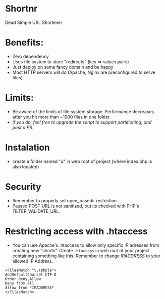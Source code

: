 # Shortnr
Dead Simple URL Shortener

# Benefits:
- Zero dependency
- Uses file system to store "redirects" (key => values pairs)
- Just deploy on some fancy domain and be happy
- Most HTTP servers will do (Apache, Nginx are preconfigured to serve files)

# Limits:
- Be aware of the limits of file system storage. Performance decreases after you hit more than ~1000 files in one folder.
- *If you do, feel free to upgrade the script to support partitioning, and post a PR.*

# Instalation
- create a folder named "u" in web root of project (where index.php is also located)

# Security
- Remember to properly set open_basedir restriction.
- Passed POST URL is not sanitized, but its checked with PHP's FILTER_VALIDATE_URL.


# Restricting access with .htaccess
- You can use Apache's .htaccess to allow only specific IP adresses from creating new "shorts". Create `.htaccess` in web root of your project containing something like this. Remember to change *IPADDRESS* to your allowed IP Address.
```
<FilesMatch "\.(php)$">
AddDefaultCharset UTF-8
Order Deny,Allow
Deny from all
Allow from *IPADDRESS*
</FilesMatch>
```
